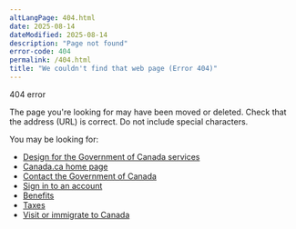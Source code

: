 ```yaml
---
altLangPage: 404.html
date: 2025-08-14
dateModified: 2025-08-14
description: "Page not found"
error-code: 404
permalink: /404.html
title: "We couldn't find that web page (Error 404)"
---
```

<p class="label label-danger">404 error</p>
<p>The page you're looking for may have been moved or deleted. Check that the address (URL) is correct. Do not include special characters.</p>
<p>You may be looking for:</p>
<ul>
  <li><a href="https://design.canada.ca/">Design for the Government of Canada services</a></li>
  <li><a href="https://www.canada.ca/en">Canada.ca home page</a></li>
  <li><a href="https://www.canada.ca/en">Contact the Government of Canada</a></li>
  <li><a href="https://www.canada.ca/en">Sign in to an account</a></li>
  <li><a href="https://www.canada.ca/en">Benefits</a></li>
  <li><a href="https://www.canada.ca/en">Taxes</a></li>
  <li><a href="https://www.canada.ca/en">Visit or immigrate to Canada</a></li>
</ul>
